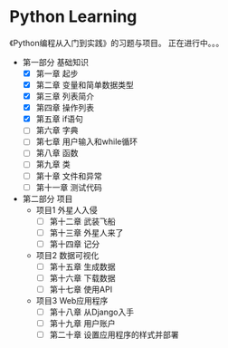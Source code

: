 # Python Learning

《Python编程从入门到实践》的习题与项目。
正在进行中。。。
- 第一部分 基础知识
    - [x] 第一章 起步
    - [x] 第二章 变量和简单数据类型
    - [x] 第三章 列表简介
    - [x] 第四章 操作列表
    - [x] 第五章 if语句
    - [ ] 第六章 字典
    - [ ] 第七章 用户输入和while循环
    - [ ] 第八章 函数
    - [ ] 第九章 类
    - [ ] 第十章 文件和异常
    - [ ] 第十一章 测试代码
- 第二部分 项目
    - 项目1 外星人入侵
        - [ ] 第十二章 武装飞船
        - [ ] 第十三章 外星人来了
        - [ ] 第十四章 记分
    - 项目2 数据可视化
        - [ ] 第十五章 生成数据
        - [ ] 第十六章 下载数据
        - [ ] 第十七章 使用API
    - 项目3 Web应用程序
        - [ ] 第十八章 从Django入手
        - [ ] 第十九章 用户账户
        - [ ] 第二十章 设置应用程序的样式并部署
